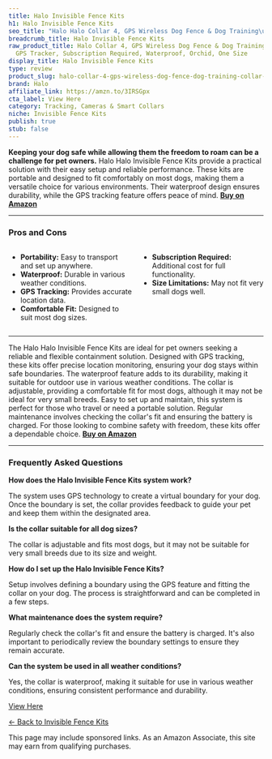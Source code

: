 ```yaml
---
title: Halo Invisible Fence Kits
h1: Halo Invisible Fence Kits
seo_title: "Halo Halo Collar 4, GPS Wireless Dog Fence & Dog Training\u2026"
breadcrumb_title: Halo Invisible Fence Kits
raw_product_title: Halo Collar 4, GPS Wireless Dog Fence & Dog Training Collar with
  GPS Tracker, Subscription Required, Waterproof, Orchid, One Size
display_title: Halo Invisible Fence Kits
type: review
product_slug: halo-collar-4-gps-wireless-dog-fence-dog-training-collar-with-gps-track-0d0310cf
brand: Halo
affiliate_link: https://amzn.to/3IRSGpx
cta_label: View Here
category: Tracking, Cameras & Smart Collars
niche: Invisible Fence Kits
publish: true
stub: false
---
```


<div id="intro" class="full-width">
  <p><strong>Keeping your dog safe while allowing them the freedom to roam can be a challenge for pet owners.</strong> Halo Halo Invisible Fence Kits provide a practical solution with their easy setup and reliable performance. These kits are portable and designed to fit comfortably on most dogs, making them a versatile choice for various environments. Their waterproof design ensures durability, while the GPS tracking feature offers peace of mind. <a href="https://amzn.to/3IRSGpx" rel="nofollow sponsored noopener" target="_blank"><strong>Buy on Amazon</strong></a></p>
</div>

<hr />
<h3 id="pros-cons">Pros and Cons</h3>
<div class="pc-grid" style="display:grid;grid-template-columns:1fr 1fr;gap:16px;">
  <ul>
    <li><strong>Portability:</strong> Easy to transport and set up anywhere.</li>
    <li><strong>Waterproof:</strong> Durable in various weather conditions.</li>
    <li><strong>GPS Tracking:</strong> Provides accurate location data.</li>
    <li><strong>Comfortable Fit:</strong> Designed to suit most dog sizes.</li>
  </ul>
  <ul>
    <li><strong>Subscription Required:</strong> Additional cost for full functionality.</li>
    <li><strong>Size Limitations:</strong> May not fit very small dogs well.</li>
  </ul>
</div>
<hr />

<div class="full-width">
  <p>The Halo Halo Invisible Fence Kits are ideal for pet owners seeking a reliable and flexible containment solution. Designed with GPS tracking, these kits offer precise location monitoring, ensuring your dog stays within safe boundaries. The waterproof feature adds to its durability, making it suitable for outdoor use in various weather conditions. The collar is adjustable, providing a comfortable fit for most dogs, although it may not be ideal for very small breeds. Easy to set up and maintain, this system is perfect for those who travel or need a portable solution. Regular maintenance involves checking the collar's fit and ensuring the battery is charged. For those looking to combine safety with freedom, these kits offer a dependable choice. <a href="https://amzn.to/3IRSGpx" rel="nofollow sponsored noopener" target="_blank"><strong>Buy on Amazon</strong></a></p>
</div>

<hr />
<h3 id="faqs">Frequently Asked Questions</h3>

<p><strong>How does the Halo Invisible Fence Kits system work?</strong></p>
<p>The system uses GPS technology to create a virtual boundary for your dog. Once the boundary is set, the collar provides feedback to guide your pet and keep them within the designated area.</p>

<p><strong>Is the collar suitable for all dog sizes?</strong></p>
<p>The collar is adjustable and fits most dogs, but it may not be suitable for very small breeds due to its size and weight.</p>

<p><strong>How do I set up the Halo Invisible Fence Kits?</strong></p>
<p>Setup involves defining a boundary using the GPS feature and fitting the collar on your dog. The process is straightforward and can be completed in a few steps.</p>

<p><strong>What maintenance does the system require?</strong></p>
<p>Regularly check the collar's fit and ensure the battery is charged. It's also important to periodically review the boundary settings to ensure they remain accurate.</p>

<p><strong>Can the system be used in all weather conditions?</strong></p>
<p>Yes, the collar is waterproof, making it suitable for use in various weather conditions, ensuring consistent performance and durability.</p>
<p><a class="btn" href="https://amzn.to/3IRSGpx" target="_blank" rel="nofollow sponsored noopener">View Here</a></p>
<p><a href="/roundups/tracking-cameras-smart-collars/invisible-fence-kits/">← Back to Invisible Fence Kits</a></p>
<aside class="disclosure">This page may include sponsored links. As an Amazon Associate, this site may earn from qualifying purchases.</aside>

